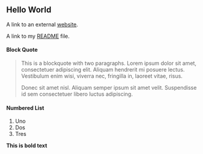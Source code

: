 ## Hello World

<p>A link to an external <a href="https://www.google.com/" title="Title"> website</a>.</p>

A link to my [README](/README.md/) file.

#### Block Quote

> This is a blockquote with two paragraphs. Lorem ipsum dolor sit amet,
> consectetuer adipiscing elit. Aliquam hendrerit mi posuere lectus.
> Vestibulum enim wisi, viverra nec, fringilla in, laoreet vitae, risus.
> 
> Donec sit amet nisl. Aliquam semper ipsum sit amet velit. Suspendisse
> id sem consectetuer libero luctus adipiscing.

#### Numbered List
1. Uno
2. Dos
3. Tres

**This is bold text**
